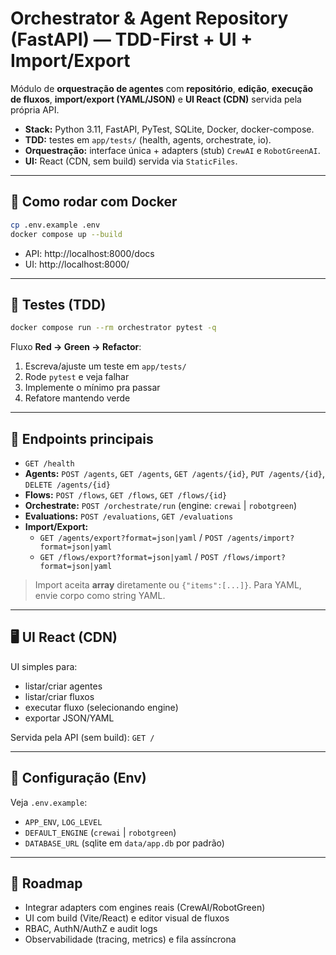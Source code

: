 # Orchestrator & Agent Repository (FastAPI) — TDD-First + UI + Import/Export

Módulo de **orquestração de agentes** com **repositório**, **edição**, **execução de fluxos**, **import/export (YAML/JSON)** e **UI React (CDN)** servida pela própria API.

- **Stack:** Python 3.11, FastAPI, PyTest, SQLite, Docker, docker-compose.
- **TDD:** testes em `app/tests/` (health, agents, orchestrate, io).
- **Orquestração:** interface única + adapters (stub) `CrewAI` e `RobotGreenAI`.
- **UI:** React (CDN, sem build) servida via `StaticFiles`.

---

## 🚀 Como rodar com Docker

```bash
cp .env.example .env
docker compose up --build
```

- API: http://localhost:8000/docs
- UI:  http://localhost:8000/

---

## 🧪 Testes (TDD)

```bash
docker compose run --rm orchestrator pytest -q
```

Fluxo **Red → Green → Refactor**:
1. Escreva/ajuste um teste em `app/tests/`
2. Rode `pytest` e veja falhar
3. Implemente o mínimo pra passar
4. Refatore mantendo verde

---

## 📡 Endpoints principais

- `GET /health`
- **Agents:** `POST /agents`, `GET /agents`, `GET /agents/{id}`, `PUT /agents/{id}`, `DELETE /agents/{id}`
- **Flows:** `POST /flows`, `GET /flows`, `GET /flows/{id}`
- **Orchestrate:** `POST /orchestrate/run` (engine: `crewai` | `robotgreen`)
- **Evaluations:** `POST /evaluations`, `GET /evaluations`
- **Import/Export:**
  - `GET /agents/export?format=json|yaml` / `POST /agents/import?format=json|yaml`
  - `GET /flows/export?format=json|yaml`  / `POST /flows/import?format=json|yaml`

> Import aceita **array** diretamente ou `{"items":[...]}`. Para YAML, envie corpo como string YAML.

---

## 🖥️ UI React (CDN)

UI simples para:
- listar/criar agentes
- listar/criar fluxos
- executar fluxo (selecionando engine)
- exportar JSON/YAML

Servida pela API (sem build): `GET /`

---

## 🔧 Configuração (Env)

Veja `.env.example`:
- `APP_ENV`, `LOG_LEVEL`
- `DEFAULT_ENGINE` (`crewai` | `robotgreen`)
- `DATABASE_URL` (sqlite em `data/app.db` por padrão)

---

## 🧭 Roadmap

- Integrar adapters com engines reais (CrewAI/RobotGreen)
- UI com build (Vite/React) e editor visual de fluxos
- RBAC, AuthN/AuthZ e audit logs
- Observabilidade (tracing, metrics) e fila assíncrona
